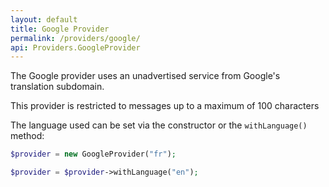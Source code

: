 ```yaml
---
layout: default
title: Google Provider
permalink: /providers/google/
api: Providers.GoogleProvider
---
```


The Google provider uses an unadvertised service from Google's translation subdomain.  

<p class="message-warning">This provider is restricted to messages up to a maximum of 100 characters</p>

The language used can be set via the constructor or the `withLanguage()` method:

~~~php
$provider = new GoogleProvider("fr");

$provider = $provider->withLanguage("en");
~~~
